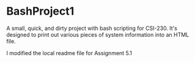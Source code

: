 # BashProject1
A small, quick, and dirty project with bash scripting for CSI-230. It's designed to print out various pieces of system information into an HTML file.

I modified the local readme file for Assignment 5.1
